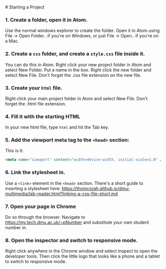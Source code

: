 # Starting a Project

### 1. Create a folder, open it in Atom.
Use the normal windows explorer to create the folder. Open it in Atom using File -> Open Folder.. if you're on Windows, or just File -> Open.. if you're on a Mac.

### 2. Create a `css` folder, and create a `style.css` file inside it.
You can do this in Atom. Right click your new project folder in Atom and select New Folder. Put a name in the box. Right click the new folder and select New File. Don't forget the .css file extension on the new file.

### 3. Create your `html` file.
Right click your main project folder in Atom and select New File. Don't forget the .html file extension.

### 4. Fill it with the starting HTML
In your new html file, type `html` and hit the Tab key.

### 5. Add the viewport meta tag to the `<head>` section:
This is it:
```html
<meta name="viewport" content="width=device-width, initial-scale=1.0" />
```

### 6. Link the stylesheet in.
Use a `<link>` element in the `<head>` section. There's a short guide to inserting a stylesheet here: <https://thomcorah.github.io/dmu-multimedia/lab-reader.html?linking-a-css-file-short.md>

### 7. Open your page in Chrome
Do so through the browser. Navigate to <https://my.tech.dmu.ac.uk/~pNumber> and substitute your own student number in.

### 8. Open the inspector and switch to responsive mode.
Right click anywhere in the Chrome window and select Inspect to open the developer tools. Then click the little logo that looks like a phone and a tablet to switch to responsive mode. 
